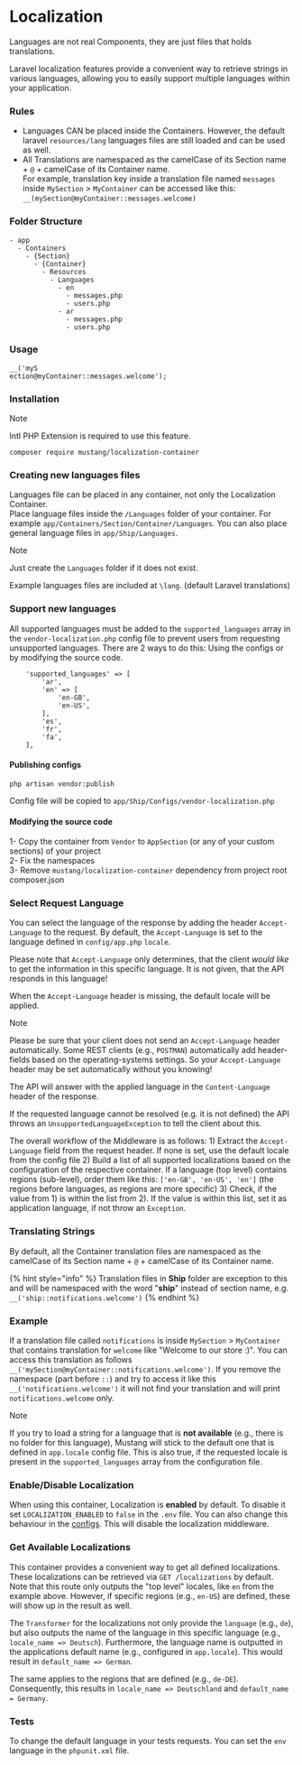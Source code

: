 # Localization

Languages are not real Components, they are just files that holds translations.

Laravel localization features provide a convenient way to retrieve strings in various languages, allowing you to easily support multiple languages within your application.

### Rules[​](https://apiato.io/docs/pacakges/localization#rules) <a href="#rules" id="rules"></a>

* Languages CAN be placed inside the Containers. However, the default laravel `resources/lang` languages files are still loaded and can be used as well.
* All Translations are namespaced as the camelCase of its Section name + `@` + camelCase of its Container name.\
  For example, translation key inside a translation file named `messages` inside `MySection` > `MyContainer` can be accessed like this: `__(mySection@myContainer::messages.welcome)`

### Folder Structure[​](https://apiato.io/docs/pacakges/localization#folder-structure) <a href="#folder-structure" id="folder-structure"></a>

```
- app
  - Containers
    - {Section}
      - {Container}
        - Resources
          - Languages
            - en
              - messages.php
              - users.php
            - ar
              - messages.php
              - users.php
```

### Usage[​](https://apiato.io/docs/pacakges/localization#usage) <a href="#usage" id="usage"></a>

```
__('myS
ection@myContainer::messages.welcome');
```

### Installation[​](https://apiato.io/docs/pacakges/localization#installation) <a href="#installation" id="installation"></a>

Note

Intl PHP Extension is required to use this feature.

```
composer require mustang/localization-container
```

### Creating new languages files[​](https://apiato.io/docs/pacakges/localization#create-new-languages-files) <a href="#create-new-languages-files" id="create-new-languages-files"></a>

Languages file can be placed in any container, not only the Localization Container.\
Place language files inside the `/Languages` folder of your container. For example `app/Containers/Section/Container/Languages`. You can also place general language files in `app/Ship/Languages`.

Note

Just create the `Languages` folder if it does not exist.

Example languages files are included at `\lang`. (default Laravel translations)

### Support new languages[​](https://apiato.io/docs/pacakges/localization#support-new-languages) <a href="#support-new-languages" id="support-new-languages"></a>

All supported languages must be added to the `supported_languages` array in the `vendor-localization.php` config file to prevent users from requesting unsupported languages. There are 2 ways to do this: Using the configs or by modifying the source code.

```
    'supported_languages' => [
        'ar',
        'en' => [
            'en-GB',
            'en-US',
        ],
        'es',
        'fr',
        'fa',
    ],
```

#### Publishing configs[​](https://apiato.io/docs/pacakges/localization#publishing-configs) <a href="#publishing-configs" id="publishing-configs"></a>

```
php artisan vendor:publish
```

Config file will be copied to `app/Ship/Configs/vendor-localization.php`

#### Modifying the source code[​](https://apiato.io/docs/pacakges/localization#modify-code) <a href="#modify-code" id="modify-code"></a>

1- Copy the container from `Vendor` to `AppSection` (or any of your custom sections) of your project\
2- Fix the namespaces\
3- Remove `mustang/localization-container` dependency from project root composer.json

### Select Request Language[​](https://apiato.io/docs/pacakges/localization#select-request-language) <a href="#select-request-language" id="select-request-language"></a>

You can select the language of the response by adding the header `Accept-Language` to the request. By default, the `Accept-Language` is set to the language defined in `config/app.php` `locale`.

Please note that `Accept-Language` only determines, that the client _would like_ to get the information in this specific language. It is not given, that the API responds in this language!

When the `Accept-Language` header is missing, the default locale will be applied.

Note

Please be sure that your client does not send an `Accept-Language` header automatically. Some REST clients (e.g., `POSTMAN`) automatically add header-fields based on the operating-systems settings. So your `Accept-Language` header may be set automatically without you knowing!

The API will answer with the applied language in the `Content-Language` header of the response.

If the requested language cannot be resolved (e.g. it is not defined) the API throws an `UnsupportedLanguageException` to tell the client about this.

The overall workflow of the Middleware is as follows: 1) Extract the `Accept-Language` field from the request header. If none is set, use the default locale from the config file 2) Build a list of all supported localizations based on the configuration of the respective container. If a language (top level) contains regions (sub-level), order them like this: `['en-GB', 'en-US', 'en']` (the regions before languages, as regions are more specific) 3) Check, if the value from 1) is within the list from 2). If the value is within this list, set it as application language, if not throw an `Exception`.

### Translating Strings[​](https://apiato.io/docs/pacakges/localization#translating-strings) <a href="#translating-strings" id="translating-strings"></a>

By default, all the Container translation files are namespaced as the camelCase of its Section name + `@` + camelCase of its Container name.

{% hint style="info" %}
Translation files in **Ship** folder are exception to this and will be namespaced with the word "**ship**" instead of section name, e.g. `__('ship::notifications.welcome')`
{% endhint %}

### Example[​](https://apiato.io/docs/pacakges/localization#example) <a href="#example" id="example"></a>

If a translation file called `notifications` is inside `MySection` > `MyContainer` that contains translation for `welcome` like "Welcome to our store :)". You can access this translation as follows `__('mySection@myContainer::notifications.welcome')`. If you remove the namespace (part before `::`) and try to access it like this `__('notifications.welcome')` it will not find your translation and will print `notifications.welcome` only.

Note

If you try to load a string for a language that is **not available** (e.g., there is no folder for this language), Mustang will stick to the default one that is defined in `app.locale` config file. This is also true, if the requested locale is present in the `supported_languages` array from the configuration file.

### Enable/Disable Localization[​](https://apiato.io/docs/pacakges/localization#enable-disable-localization) <a href="#enable-disable-localization" id="enable-disable-localization"></a>

When using this container, Localization is **enabled** by default. To disable it set `LOCALIZATION_ENABLED` to `false` in the `.env` file. You can also change this behaviour in the [configs](https://apiato.io/docs/pacakges/localization#publishing-configs). This will disable the localization middleware.

### Get Available Localizations[​](https://apiato.io/docs/pacakges/localization#get-available-localizations) <a href="#get-available-localizations" id="get-available-localizations"></a>

This container provides a convenient way to get all defined localizations. These localizations can be retrieved via `GET /localizations` by default. Note that this route only outputs the "top level" locales, like `en` from the example above. However, if specific regions (e.g., `en-US`) are defined, these will show up in the result as well.

The `Transformer` for the localizations not only provide the `language` (e.g., `de`), but also outputs the name of the language in this specific language (e.g., `locale_name => Deutsch`). Furthermore, the language name is outputted in the applications default name (e.g., configured in `app.locale`). This would result in `default_name => German`.

The same applies to the regions that are defined (e.g., `de-DE`). Consequently, this results in `locale_name => Deutschland` and `default_name = Germany`.

### Tests[​](https://apiato.io/docs/pacakges/localization#tests) <a href="#tests" id="tests"></a>

To change the default language in your tests requests. You can set the `env` language in the `phpunit.xml` file.
